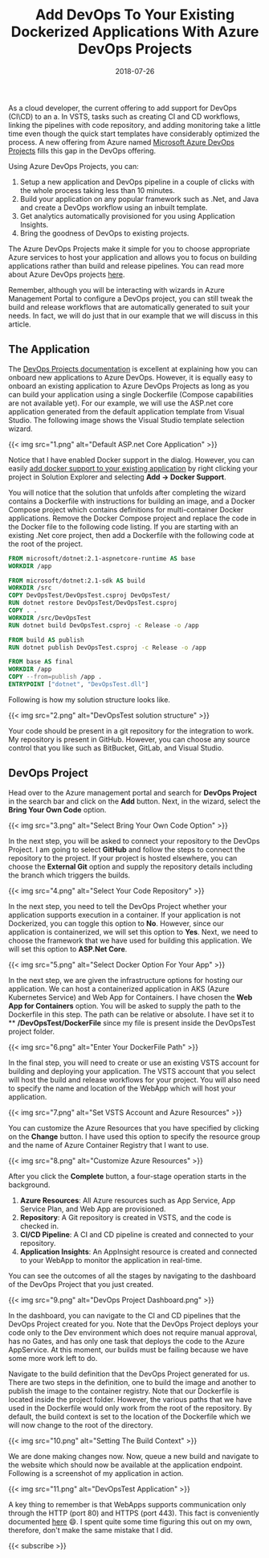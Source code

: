 ﻿---
title: "Add DevOps To Your Existing Dockerized Applications With Azure DevOps Projects"
date: 2018-07-26
tags:
  - azure
  - devops
  - compute
comment_id: 2aee98b9-ef2e-4dd6-afe3-08664500e383
---

As a cloud developer, the current offering to add support for DevOps (CI\CD) to an a. In VSTS, tasks such as creating CI and CD workflows, linking the pipelines with code repository, and adding monitoring take a little time even though the quick start templates have considerably optimized the process. A new offering from Azure named [Microsoft Azure DevOps Projects](https://docs.microsoft.com/en-us/azure/devops-project/) fills this gap in the DevOps offering.

Using Azure DevOps Projects, you can:

1. Setup a new application and DevOps pipeline in a couple of clicks with the whole process taking less than 10 minutes.
2. Build your application on any popular framework such as .Net, and Java and create a DevOps workflow using an inbuilt template.
3. Get analytics automatically provisioned for you using Application Insights.
4. Bring the goodness of DevOps to existing projects.

The Azure DevOps Projects make it simple for you to choose appropriate Azure services to host your application and allows you to focus on building applications rather than build and release pipelines. You can read more about Azure DevOps projects [here](https://docs.microsoft.com/en-us/azure/devops-project/).

Remember, although you will be interacting with wizards in Azure Management Portal to configure a DevOps project, you can still tweak the build and release workflows that are automatically generated to suit your needs. In fact, we will do just that in our example that we will discuss in this article.

## The Application

The [DevOps Projects documentation](https://docs.microsoft.com/en-us/azure/devops-project/) is excellent at explaining how you can onboard new applications to Azure DevOps. However, it is equally easy to onboard an existing application to Azure DevOps Projects as long as you can build your application using a single Dockerfile (Compose capabilities are not available yet). For our example, we will use the ASP.net core application generated from the default application template from Visual Studio. The following image shows the Visual Studio template selection wizard.

{{< img src="1.png" alt="Default ASP.net Core Application" >}}

Notice that I have enabled Docker support in the dialog. However, you can easily [add docker support to your existing application](https://docs.microsoft.com/en-us/aspnet/core/host-and-deploy/docker/visual-studio-tools-for-docker?view=aspnetcore-2.1) by right clicking your project in Solution Explorer and selecting **Add &rarr; Docker Support**.

You will notice that the solution that unfolds after completing the wizard contains a Dockerfile with instructions for building an image, and a Docker Compose project which contains definitions for multi-container Docker applications. Remove the Docker Compose project and replace the code in the Docker file to the following code listing. If you are starting with an existing .Net core project, then add a Dockerfile with the following code at the root of the project.

```dockerfile
FROM microsoft/dotnet:2.1-aspnetcore-runtime AS base
WORKDIR /app

FROM microsoft/dotnet:2.1-sdk AS build
WORKDIR /src
COPY DevOpsTest/DevOpsTest.csproj DevOpsTest/
RUN dotnet restore DevOpsTest/DevOpsTest.csproj
COPY . .
WORKDIR /src/DevOpsTest
RUN dotnet build DevOpsTest.csproj -c Release -o /app

FROM build AS publish
RUN dotnet publish DevOpsTest.csproj -c Release -o /app

FROM base AS final
WORKDIR /app
COPY --from=publish /app .
ENTRYPOINT ["dotnet", "DevOpsTest.dll"]
```

Following is how my solution structure looks like.

{{< img src="2.png" alt="DevOpsTest solution structure" >}}

Your code should be present in a git repository for the integration to work. My repository is present in GitHub. However, you can choose any source control that you like such as BitBucket, GitLab, and Visual Studio.

## DevOps Project

Head over to the Azure management portal and search for **DevOps Project** in the search bar and click on the **Add** button. Next, in the wizard, select the **Bring Your Own Code** option.

{{< img src="3.png" alt="Select Bring Your Own Code Option" >}}

In the next step, you will be asked to connect your repository to the DevOps Project. I am going to select **GitHub** and follow the steps to connect the repository to the project. If your project is hosted elsewhere, you can choose the **External Git** option and supply the repository details including the branch which triggers the builds.

{{< img src="4.png" alt="Select Your Code Repository" >}}

In the next step, you need to tell the DevOps Project whether your application supports execution in a container. If your application is not Dockerized, you can toggle this option to **No**. However, since our application is containerized, we will set this option to **Yes**. Next, we need to choose the framework that we have used for building this application. We will set this option to **ASP.Net Core**.

{{< img src="5.png" alt="Select Docker Option For Your App" >}}

In the next step, we are given the infrastructure options for hosting our application. We can host a containerized application in AKS (Azure Kubernetes Service) and Web App for Containers. I have chosen the **Web App for Containers** option. You will be asked to supply the path to the Dockerfile in this step. The path can be relative or absolute. I have set it to \*\* **/DevOpsTest/DockerFile** since my file is present inside the DevOpsTest project folder.

{{< img src="6.png" alt="Enter Your DockerFile Path" >}}

In the final step, you will need to create or use an existing VSTS account for building and deploying your application. The VSTS account that you select will host the build and release workflows for your project. You will also need to specify the name and location of the WebApp which will host your application.

{{< img src="7.png" alt="Set VSTS Account and Azure Resources" >}}

You can customize the Azure Resources that you have specified by clicking on the **Change** button. I have used this option to specify the resource group and the name of Azure Container Registry that I want to use.

{{< img src="8.png" alt="Customize Azure Resources" >}}

After you click the **Complete** button, a four-stage operation starts in the background.

1. **Azure Resources**: All Azure resources such as App Service, App Service Plan, and Web App are provisioned.
2. **Repository**: A Git repository is created in VSTS, and the code is checked in.
3. **CI/CD Pipeline**: A CI and CD pipeline is created and connected to your repository.
4. **Application Insights**: An AppInsight resource is created and connected to your WebApp to monitor the application in real-time.

You can see the outcomes of all the stages by navigating to the dashboard of the DevOps Project that you just created.

{{< img src="9.png" alt="DevOps Project Dashboard.png" >}}

In the dashboard, you can navigate to the CI and CD pipelines that the DevOps Project created for you. Note that the DevOps Project deploys your code only to the Dev environment which does not require manual approval, has no Gates, and has only one task that deploys the code to the Azure AppService. At this moment, our builds must be failing because we have some more work left to do.

Navigate to the build definition that the DevOps Project generated for us. There are two steps in the definition, one to build the image and another to publish the image to the container registry. Note that our Dockerfile is located inside the project folder. However, the various paths that we have used in the Dockerfile would only work from the root of the repository. By default, the build context is set to the location of the Dockerfile which we will now change to the root of the directory.

{{< img src="10.png" alt="Setting The Build Context" >}}

We are done making changes now. Now, queue a new build and navigate to the website which should now be available at the application endpoint. Following is a screenshot of my application in action.

{{< img src="11.png" alt="DevOpsTest Application" >}}

A key thing to remember is that WebApps supports communication only through the HTTP (port 80) and HTTPS (port 443). This fact is conveniently documented [here](https://github.com/projectkudu/kudu/wiki/Azure-Web-App-sandbox) :smile:. I spent quite some time figuring this out on my own, therefore, don't make the same mistake that I did.

{{< subscribe >}}
